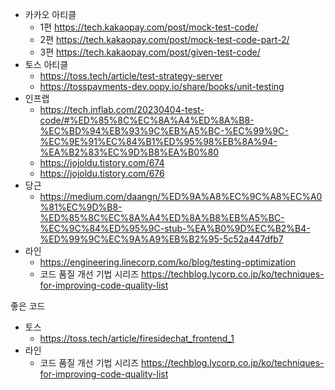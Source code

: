 

- 카카오 아티클
	- 1편 https://tech.kakaopay.com/post/mock-test-code/
	- 2편 https://tech.kakaopay.com/post/mock-test-code-part-2/
	- 3편 https://tech.kakaopay.com/post/given-test-code/
- 토스 아티클
	- https://toss.tech/article/test-strategy-server
	- https://tosspayments-dev.oopy.io/share/books/unit-testing
- 인프랩
	- https://tech.inflab.com/20230404-test-code/#%ED%85%8C%EC%8A%A4%ED%8A%B8-%EC%BD%94%EB%93%9C%EB%A5%BC-%EC%99%9C-%EC%9E%91%EC%84%B1%ED%95%98%EB%8A%94-%EA%B2%83%EC%9D%B8%EA%B0%80
	- https://jojoldu.tistory.com/674
	- https://jojoldu.tistory.com/676
- 당근
	- https://medium.com/daangn/%ED%9A%A8%EC%9C%A8%EC%A0%81%EC%9D%B8-%ED%85%8C%EC%8A%A4%ED%8A%B8%EB%A5%BC-%EC%9C%84%ED%95%9C-stub-%EA%B0%9D%EC%B2%B4-%ED%99%9C%EC%9A%A9%EB%B2%95-5c52a447dfb7
- 라인
	- https://engineering.linecorp.com/ko/blog/testing-optimization
	- 코드 품질 개선 기법 시리즈 https://techblog.lycorp.co.jp/ko/techniques-for-improving-code-quality-list


좋은 코드

- 토스
	- https://toss.tech/article/firesidechat_frontend_1
- 라인
	- 코드 품질 개선 기법 시리즈 https://techblog.lycorp.co.jp/ko/techniques-for-improving-code-quality-list

